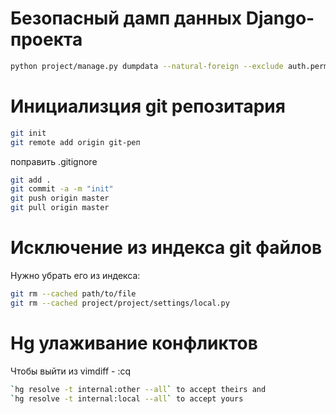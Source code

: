 
Безопасный дамп данных Django-проекта
=====================================

```bash
python project/manage.py dumpdata --natural-foreign --exclude auth.permission --exclude contenttypes --exclude admin.logentry --indent 4 > dump.json
```

Инициализция git репозитария
============================

```bash
git init
git remote add origin git-реп
```

поправить .gitignore

```bash
git add .
git commit -a -m "init"
git push origin master
git pull origin master
```

Исключение из индекса git файлов
================================

Нужно убрать его из индекса:
```bash
git rm --cached path/to/file
git rm --cached project/project/settings/local.py
```

Hg улаживание конфликтов
========================

Чтобы выйти из vimdiff - :cq
```bash
`hg resolve -t internal:other --all` to accept theirs and
`hg resolve -t internal:local --all` to accept yours
```
